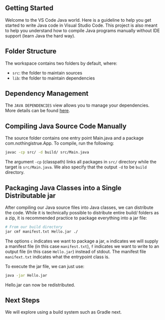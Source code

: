 ## Getting Started

Welcome to the VS Code Java world. Here is a guideline to help you get started to write Java code in Visual Studio Code. This project is also meant to help you understand how to compile Java programs manually without IDE support (learn Java the hard way).

## Folder Structure

The workspace contains two folders by default, where:

- `src`: the folder to maintain sources
- `lib`: the folder to maintain dependencies

## Dependency Management

The `JAVA DEPENDENCIES` view allows you to manage your dependencies. More details can be found [here](https://github.com/microsoft/vscode-java-pack/blob/master/release-notes/v0.9.0.md#work-with-jar-files-directly).

## Compiling Java Source Code Manually

The source folder contains one entry point Main.java and a package com.nothingistrue.App. To compile, run the following:

```bash
javac -cp src/ -d build/ src/Main.java
```

The argument `-cp` (classpath) links all packages in `src/` directory while the target is `src/Main.java`. We also specify that the output `-d` to be `build` directory.

## Packaging Java Classes into a Single Distributable jar

After compiling our Java source files into Java classes, we can distribute the code. While it is technically possible to distribute entire build/ folders as a zip, it is recommended practice to package everything into a jar file:

```bash
# From our build directory
jar cmf manifest.txt Hello.jar ./
```

The options `c` indicates we want to package a jar, `m` indicates we will supply a manifest file (in this case `manifest.txt`), `f` indicates we want to write to an output file (in this case `Hello.jar`) instead of stdout. The manifest file `manifext.txt` indicates what the entrypoint class is.

To execute the jar file, we can just use:
```bash
java -jar Hello.jar
```

Hello.jar can now be redistributed.

## Next Steps

We will explore using a build system such as Gradle next.
